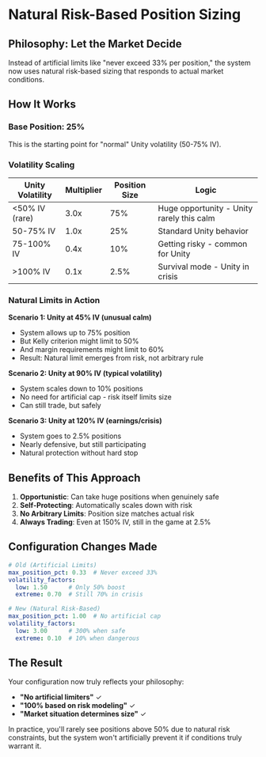 # Natural Risk-Based Position Sizing

## Philosophy: Let the Market Decide

Instead of artificial limits like "never exceed 33% per position," the system now uses natural risk-based sizing that responds to actual market conditions.

## How It Works

### Base Position: 25%
This is the starting point for "normal" Unity volatility (50-75% IV).

### Volatility Scaling

| Unity Volatility | Multiplier | Position Size | Logic |
|-----------------|------------|---------------|--------|
| <50% IV (rare) | 3.0x | 75% | Huge opportunity - Unity rarely this calm |
| 50-75% IV | 1.0x | 25% | Standard Unity behavior |
| 75-100% IV | 0.4x | 10% | Getting risky - common for Unity |
| >100% IV | 0.1x | 2.5% | Survival mode - Unity in crisis |

### Natural Limits in Action

**Scenario 1: Unity at 45% IV (unusual calm)**
- System allows up to 75% position
- But Kelly criterion might limit to 50%
- And margin requirements might limit to 60%
- Result: Natural limit emerges from risk, not arbitrary rule

**Scenario 2: Unity at 90% IV (typical volatility)**
- System scales down to 10% positions
- No need for artificial cap - risk itself limits size
- Can still trade, but safely

**Scenario 3: Unity at 120% IV (earnings/crisis)**
- System goes to 2.5% positions
- Nearly defensive, but still participating
- Natural protection without hard stop

## Benefits of This Approach

1. **Opportunistic**: Can take huge positions when genuinely safe
2. **Self-Protecting**: Automatically scales down with risk
3. **No Arbitrary Limits**: Position size matches actual risk
4. **Always Trading**: Even at 150% IV, still in the game at 2.5%

## Configuration Changes Made

```yaml
# Old (Artificial Limits)
max_position_pct: 0.33  # Never exceed 33%
volatility_factors:
  low: 1.50      # Only 50% boost
  extreme: 0.70  # Still 70% in crisis

# New (Natural Risk-Based)
max_position_pct: 1.00  # No artificial cap
volatility_factors:
  low: 3.00      # 300% when safe
  extreme: 0.10  # 10% when dangerous
```

## The Result

Your configuration now truly reflects your philosophy:
- **"No artificial limiters"** ✓
- **"100% based on risk modeling"** ✓
- **"Market situation determines size"** ✓

In practice, you'll rarely see positions above 50% due to natural risk constraints, but the system won't artificially prevent it if conditions truly warrant it.
